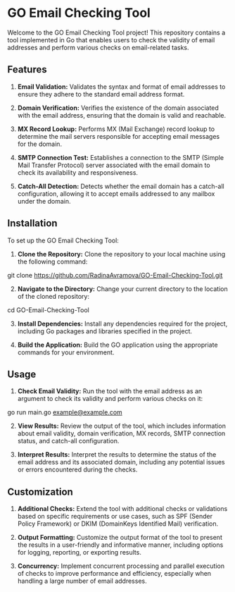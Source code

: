 # GO Email Checking Tool
Welcome to the GO Email Checking Tool project! This repository contains a tool implemented in Go that enables users to check the validity of email addresses and perform various checks on email-related tasks.

## Features
1. **Email Validation:** Validates the syntax and format of email addresses to ensure they adhere to the standard email address format.

2. **Domain Verification:** Verifies the existence of the domain associated with the email address, ensuring that the domain is valid and reachable.

3. **MX Record Lookup:** Performs MX (Mail Exchange) record lookup to determine the mail servers responsible for accepting email messages for the domain.

4. **SMTP Connection Test:** Establishes a connection to the SMTP (Simple Mail Transfer Protocol) server associated with the email domain to check its availability and responsiveness.

5. **Catch-All Detection:** Detects whether the email domain has a catch-all configuration, allowing it to accept emails addressed to any mailbox under the domain.

## Installation
To set up the GO Email Checking Tool:

1. **Clone the Repository:** Clone the repository to your local machine using the following command:

git clone https://github.com/RadinaAvramova/GO-Email-Checking-Tool.git

2. **Navigate to the Directory:** Change your current directory to the location of the cloned repository:

cd GO-Email-Checking-Tool

3. **Install Dependencies:** Install any dependencies required for the project, including Go packages and libraries specified in the project.

4. **Build the Application:** Build the GO application using the appropriate commands for your environment.

## Usage
1. **Check Email Validity:** Run the tool with the email address as an argument to check its validity and perform various checks on it:

go run main.go example@example.com

2. **View Results:** Review the output of the tool, which includes information about email validity, domain verification, MX records, SMTP connection status, and catch-all configuration.

3. **Interpret Results:** Interpret the results to determine the status of the email address and its associated domain, including any potential issues or errors encountered during the checks.

## Customization
1. **Additional Checks:** Extend the tool with additional checks or validations based on specific requirements or use cases, such as SPF (Sender Policy Framework) or DKIM (DomainKeys Identified Mail) verification.

2. **Output Formatting:** Customize the output format of the tool to present the results in a user-friendly and informative manner, including options for logging, reporting, or exporting results.

3. **Concurrency:** Implement concurrent processing and parallel execution of checks to improve performance and efficiency, especially when handling a large number of email addresses.
